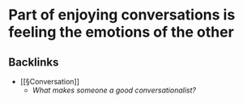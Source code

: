 # Part of enjoying conversations is feeling the emotions of the other

## Backlinks
* [[§Conversation]]
	* *What makes someone a good conversationalist?*

<!-- #p1 #private -->

<!-- {BearID:A07B135A-03C5-4FBC-B12B-9AF64AC10316-9907-000071ABAFE13310} -->
